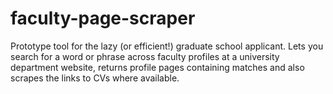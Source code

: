 # faculty-page-scraper
Prototype tool for the lazy (or efficient!) graduate school applicant. Lets you search for a word or phrase across faculty profiles at a university department website, returns profile pages containing matches and also scrapes the links to CVs where available.
